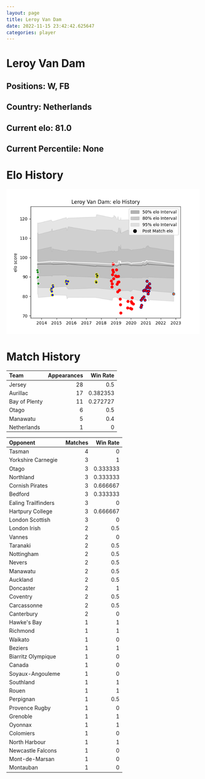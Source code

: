 ```yaml
---  
layout: page  
title: Leroy Van Dam  
date: 2022-11-15 23:42:42.625647  
categories: player  
---
```

# Leroy Van Dam

## Positions: W, FB

## Country: Netherlands

## Current elo: 81.0

## Current Percentile: None

# Elo History


![elo history](history_LeroyVanDam.png)
# Match History


| Team          |   Appearances |   Win Rate |
|:--------------|--------------:|-----------:|
| Jersey        |            28 |   0.5      |
| Aurillac      |            17 |   0.382353 |
| Bay of Plenty |            11 |   0.272727 |
| Otago         |             6 |   0.5      |
| Manawatu      |             5 |   0.4      |
| Netherlands   |             1 |   0        |

| Opponent            |   Matches |   Win Rate |
|:--------------------|----------:|-----------:|
| Tasman              |         4 |   0        |
| Yorkshire Carnegie  |         3 |   1        |
| Otago               |         3 |   0.333333 |
| Northland           |         3 |   0.333333 |
| Cornish Pirates     |         3 |   0.666667 |
| Bedford             |         3 |   0.333333 |
| Ealing Trailfinders |         3 |   0        |
| Hartpury College    |         3 |   0.666667 |
| London Scottish     |         3 |   0        |
| London Irish        |         2 |   0.5      |
| Vannes              |         2 |   0        |
| Taranaki            |         2 |   0.5      |
| Nottingham          |         2 |   0.5      |
| Nevers              |         2 |   0.5      |
| Manawatu            |         2 |   0.5      |
| Auckland            |         2 |   0.5      |
| Doncaster           |         2 |   1        |
| Coventry            |         2 |   0.5      |
| Carcassonne         |         2 |   0.5      |
| Canterbury          |         2 |   0        |
| Hawke's Bay         |         1 |   1        |
| Richmond            |         1 |   1        |
| Waikato             |         1 |   0        |
| Beziers             |         1 |   1        |
| Biarritz Olympique  |         1 |   0        |
| Canada              |         1 |   0        |
| Soyaux-Angouleme    |         1 |   0        |
| Southland           |         1 |   1        |
| Rouen               |         1 |   1        |
| Perpignan           |         1 |   0.5      |
| Provence Rugby      |         1 |   0        |
| Grenoble            |         1 |   1        |
| Oyonnax             |         1 |   1        |
| Colomiers           |         1 |   0        |
| North Harbour       |         1 |   1        |
| Newcastle Falcons   |         1 |   0        |
| Mont-de-Marsan      |         1 |   0        |
| Montauban           |         1 |   0        |